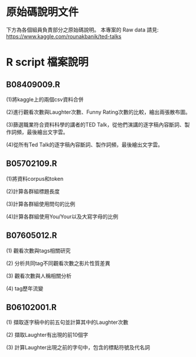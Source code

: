 # 原始碼說明文件
下方為各個組員負責部分之原始碼說明。
本專案的 Raw data 請見: https://www.kaggle.com/rounakbanik/ted-talks

# R script 檔案說明

## B08409009.R

(1)將kaggle上的兩個csv資料合併

(2)進行觀看次數與Laughter次數、Funny Rating次數的比較，繪出兩張散布圖。

(3)篩選職業符合資料科學的講者的TED Talk，從他們演講的逐字稿內容斷詞、製作詞頻，最後繪出文字雲。

(4)從所有Ted Talk的逐字稿內容斷詞、製作詞頻，最後繪出文字雲。

## B05702109.R

(1)將資料corpus和token

(2)計算各群組標題長度

(3)計算各群組使用問句的比例

(4)計算各群組使用You/Your以及大寫字母的比例

## B07605012.R

(1) 觀看次數與tags相關研究

(2) 分析共同tag不同觀看次數之影片性質差異

(3) 觀看次數與人稱相關分析

(4) tag歷年流變

## B06102001.R
(1) 擷取逐字稿中的前五句並計算其中的Laughter次數

(2) 擷取Laughter有出現的前10個字

(3) 計算Laughter出現之前的字句中，包含的標點符號及代名詞
